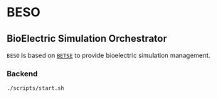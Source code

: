 # BESO

## BioElectric Simulation Orchestrator

`BESO` is based on [`BETSE`](https://github.com/betsee/betse) to provide bioelectric simulation management.


### Backend

```
./scripts/start.sh
```

